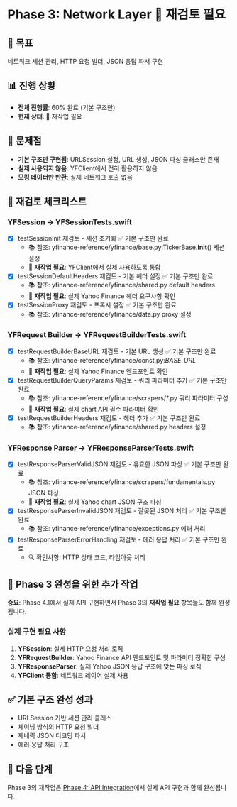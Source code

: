 # Phase 3: Network Layer 🚨 재검토 필요

## 🎯 목표
네트워크 세션 관리, HTTP 요청 빌더, JSON 응답 파서 구현

## 📊 진행 상황
- **전체 진행률**: 60% 완료 (기본 구조만)
- **현재 상태**: 🚨 재작업 필요

## 🚨 문제점
- **기본 구조만 구현됨**: URLSession 설정, URL 생성, JSON 파싱 클래스만 존재
- **실제 사용되지 않음**: YFClient에서 전혀 활용하지 않음
- **모킹 데이터만 반환**: 실제 네트워크 호출 없음

## 🔄 재검토 체크리스트

### YFSession → YFSessionTests.swift
- [x] testSessionInit 재검토 - 세션 초기화 ✅ 기본 구조만 완료
  - 📚 참조: yfinance-reference/yfinance/base.py:TickerBase.__init__() 세션 설정
  - 🚨 **재작업 필요**: YFClient에서 실제 사용하도록 통합
- [x] testSessionDefaultHeaders 재검토 - 기본 헤더 설정 ✅ 기본 구조만 완료
  - 📚 참조: yfinance-reference/yfinance/shared.py default headers
  - 🚨 **재작업 필요**: 실제 Yahoo Finance 헤더 요구사항 확인
- [x] testSessionProxy 재검토 - 프록시 설정 ✅ 기본 구조만 완료
  - 📚 참조: yfinance-reference/yfinance/data.py proxy 설정

### YFRequest Builder → YFRequestBuilderTests.swift
- [x] testRequestBuilderBaseURL 재검토 - 기본 URL 생성 ✅ 기본 구조만 완료
  - 📚 참조: yfinance-reference/yfinance/const.py:_BASE_URL_
  - 🚨 **재작업 필요**: 실제 Yahoo Finance 엔드포인트 확인
- [x] testRequestBuilderQueryParams 재검토 - 쿼리 파라미터 추가 ✅ 기본 구조만 완료
  - 📚 참조: yfinance-reference/yfinance/scrapers/*.py 쿼리 파라미터 구성
  - 🚨 **재작업 필요**: 실제 chart API 필수 파라미터 확인
- [x] testRequestBuilderHeaders 재검토 - 헤더 추가 ✅ 기본 구조만 완료
  - 📚 참조: yfinance-reference/yfinance/shared.py headers 설정

### YFResponse Parser → YFResponseParserTests.swift
- [x] testResponseParserValidJSON 재검토 - 유효한 JSON 파싱 ✅ 기본 구조만 완료
  - 📚 참조: yfinance-reference/yfinance/scrapers/fundamentals.py JSON 파싱
  - 🚨 **재작업 필요**: 실제 Yahoo chart JSON 구조 파싱
- [x] testResponseParserInvalidJSON 재검토 - 잘못된 JSON 처리 ✅ 기본 구조만 완료
  - 📚 참조: yfinance-reference/yfinance/exceptions.py 에러 처리
- [x] testResponseParserErrorHandling 재검토 - 에러 응답 처리 ✅ 기본 구조만 완료
  - 🔍 확인사항: HTTP 상태 코드, 타임아웃 처리

## 🎯 Phase 3 완성을 위한 추가 작업

**중요**: Phase 4.1에서 실제 API 구현하면서 Phase 3의 **재작업 필요** 항목들도 함께 완성됩니다.

### 실제 구현 필요 사항
1. **YFSession**: 실제 HTTP 요청 처리 로직
2. **YFRequestBuilder**: Yahoo Finance API 엔드포인트 및 파라미터 정확한 구성
3. **YFResponseParser**: 실제 Yahoo JSON 응답 구조에 맞는 파싱 로직
4. **YFClient 통합**: 네트워크 레이어 실제 사용

## ✅ 기본 구조 완성 성과
- URLSession 기반 세션 관리 클래스
- 체이닝 방식의 HTTP 요청 빌더
- 제네릭 JSON 디코딩 파서
- 에러 응답 처리 구조

## 🚧 다음 단계
Phase 3의 재작업은 [Phase 4: API Integration](phase4-api-integration.md)에서 실제 API 구현과 함께 완성됩니다.